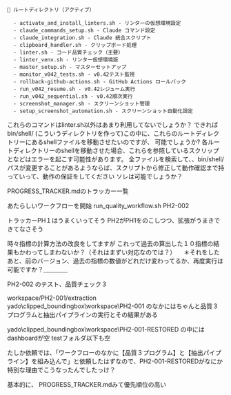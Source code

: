 
```
📁 ルートディレクトリ（アクティブ）

  - activate_and_install_linters.sh - リンターの仮想環境設定
  - claude_commands_setup.sh - Claude コマンド設定
  - claude_integration.sh - Claude 統合スクリプト
  - clipboard_handler.sh - クリップボード処理
  - linter.sh - コード品質チェック（主要）
  - linter_venv.sh - リンター仮想環境版
  - master_setup.sh - マスターセットアップ
  - monitor_v042_tests.sh - v0.42テスト監視
  - rollback-github-actions.sh - GitHub Actions ロールバック
  - run_v042_resume.sh - v0.42レジューム実行
  - run_v042_sequential.sh - v0.42順次実行
  - screenshot_manager.sh - スクリーンショット管理
  - setup_screenshot_automation.sh - スクリーンショット自動化設定
```
  これらのコマンドはlinter.sh以外はあまり利用してないでしょうか？
  できればbin/shell/ (こういうディレクトリを作って)この中に、これらのルートディレクトリーにあるshellファイルを移動させたいのですが、 可能でしょうか? 
   各ルートディレクトリーのshellを移動させた場合、これらを参照しているスクリップとなどはエラーを起こす可能性があります。 全ファイルを検索して、、bin/shell/パスが変更することがあるようならば、スクリプトから修正して動作確認まで持っていって、動作の保証をしてください
   ソレは可能でしょうか？


PROGRESS_TRACKER.mdのトラッカー一覧

あたらしいワークフローを開始
run_quality_workflow.sh PH2-002


トラッカーPH１はうまくいってそう
PH2がPH1をのこしつつ、拡張がうまきできてなさそう



時々指標の計算方法の改良をしてますが
これって過去の算出した１０指標の結果もかわってしまわないか？（それはまずい対応なのでは？）
　＊それをしたあと、前のバージョン、過去の指標の数値がどれだけ変わってるか、再度実行は可能ですか？＿＿＿＿

 PH2-002
のテスト、品質チェック３


workspace/PH2-001/extraction
yado\clipped_boundingbox\workspace\PH2-001
のなかにはちゃんと品質３プログラムと抽出パイプラインの実行とその結果がある

yado\clipped_boundingbox\workspace\PH2-001-RESTORED
の中にはdashboardが空
testフォルダ以下も空


たしか依頼では、「ワークフローのなかに【品質３プログラム】と【抽出パイプライン】を組み込んで」と依頼したはずなので、PH2-001-RESTOREDがなにか特別な理由でこうなったんでしたっけ？

基本的に、
PROGRESS_TRACKER.mdみて優先順位の高い